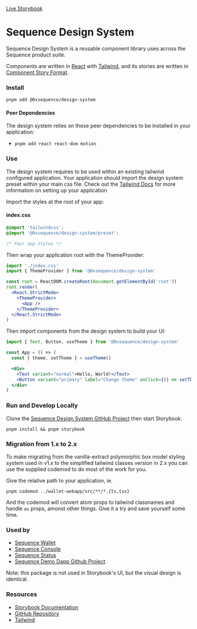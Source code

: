 [Live Storybook](https://0xsequence.github.io/design-system/)

# Sequence Design System

Sequence Design System is a reusable component library uses across the Sequence product suite.

Components are written in [React](https://reactjs.org/) with [Tailwind](https://tailwindcss.com/), and its stories are written in [Component Story Format](https://medium.com/storybookjs/component-story-format-66f4c32366df).

### Install

```
pnpm add @0xsequence/design-system
```

#### Peer Dependencies

The design system relies on these peer dependencies to be installed in your application:

- `pnpm add react react-dom motion`

### Use

The design system requires to be used within an existing tailwind configured application. Your application should import the design system preset within your main css file. Check out the [Tailwind Docs](https://tailwindcss.com/docs/installation) for more information on setting up your application

Import the styles at the root of your app:

#### index.css

```css
@import 'tailwindcss';
@import '@0xsequence/design-system/preset';

/* Your app styles */
```

Then wrap your application root with the ThemeProvider:

```jsx
import './index.css'
import { ThemeProvider } from '@0xsequence/design-system'

const root = ReactDOM.createRoot(document.getElementById('root'))
root.render(
  <React.StrictMode>
    <ThemeProvider>
      <App />
    </ThemeProvider>
  </React.StrictMode>
)
```

Then import components from the design system to build your UI:

```jsx
import { Text, Button, useTheme } from '@0xsequence/design-system'

const App = () => (
  const { theme, setTheme } = useTheme()

  <div>
    <Text variant="normal">Hello, World!</Text>
    <Button variant="primary" label="Change theme" onClick={() => setTheme(theme === 'dark' ? 'light' : 'dark')} />
  </div>
)

```

### Run and Develop Locally

Clone the [Sequence Design System GitHub Project](https://github.com/0xsequence/design-system) then start Storybook.

```
pnpm install && pnpm storybook
```

### Migration from 1.x to 2.x

To make migrating from the vanilla-extract polymorphic box model styling system used in v1.x to the simplified tailwind classes version in 2.x you can use the supplied codemod to do most of the work for you.

Give the relative path to your application, ie.

`pnpm codemod ../wallet-webapp/src/**/*.{ts,tsx}`

And the codemod will convert atom props to tailwind classnames and handle `as` props, amonst other things. Give it a try and save yourself some time.

### Used by

- [Sequence Wallet](https://sequence.app/)
- [Sequence Console](https://sequence.dev/)
- [Sequence Status](https://status.sequence.info/)
- [Sequence Demo Dapp Github Project](https://github.com/0xsequence/demo-dapp)

Note: this package is not used in Storybook's UI, but the visual design is identical.

### **Resources**

- [Storybook Documentation](https://storybook.js.org/docs/react/get-started/introduction)
- [GitHub Repository](https://github.com/0xsequence/design-system)
- [Tailwind](https://tailwindcss.com)
